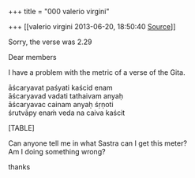 +++
title = "000 valerio virgini"

+++
[[valerio virgini	2013-06-20, 18:50:40 [Source](https://groups.google.com/g/samskrita/c/Y8l_t_ExvV8)]]



Sorry, the verse was 2.29  
  
Dear members  
  
I have a problem with the metric of a verse of the Gita.  
  
āścaryavat paśyati kaścid enam  
āścaryavad vadati tathaivam anyaḥ  
āścaryavac cainam anyaḥ śṛṇoti  
śrutvāpy enaṁ veda na caiva kaścit  
  
  

[TABLE]

  
Can anyone tell me in what Sastra can I get this meter?  
Am I doing something wrong?  
  
thanks  

